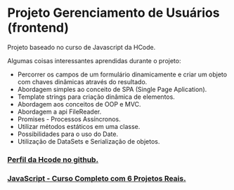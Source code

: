 # Projeto Gerenciamento de Usuários (frontend)

Projeto baseado no curso de Javascript da HCode.

Algumas coisas interessantes aprendidas durante o projeto:
- Percorrer os campos de um formulário dinamicamente e criar um objeto com chaves dinâmicas através do resultado.
- Abordagem simples ao conceito de SPA (Single Page Aplication).
- Template strings para criação dinâmica de elementos.
- Abordagem aos conceitos de OOP e MVC.
- Abordagem a api FileReader.
- Promises - Processos Assíncronos.
- Utilizar métodos estáticos em uma classe.
- Possibilidades para o uso do Date.
- Utilização de DataSets e Serialização de objetos.

### [Perfil da Hcode no github.](https://github.com/hcodebr)

### [JavaScript - Curso Completo com 6 Projetos Reais.](https://www.udemy.com/javascript-curso-completo/)
